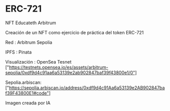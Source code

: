 # ERC-721
NFT Educateth Arbitrum

Creación de un NFT como ejercicio de práctica del token ERC-721

Red : Arbitrum Sepolia

IPFS : Pinata 

Visualización : OpenSea Tesnet ["https://testnets.opensea.io/es/assets/arbitrum-sepolia/0xdf9d4c91aa6a53139e2ab902847baf39f43800e1/0"]

Sepolia.arbiscan: ["https://sepolia.arbiscan.io/address/0xdf9d4c91Aa6a53139e2AB902847baf39F43800E1#code"]

Imagen creada por IA 
